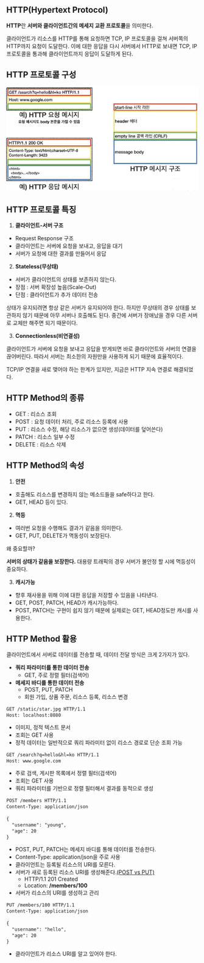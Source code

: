 ## HTTP(Hypertext Protocol)

**HTTP**란 **서버와 클라이언트간의 메세지 교환 프로토콜**을 의미한다.

클라이언트가 리소스를 HTTP를 통해 요청하면 TCP, IP 프로토콜을 걸쳐 서버쪽의 HTTP까지 요청이 도달한다. 이에 대한 응답을 다시 서버에서 HTTP로 보내면 TCP, IP 프로토콜을 통과해 클라이언트까지 응답이 도달하게 된다.

## HTTP 프로토콜 구성

![img2](https://github.com/dilmah0203/TIL/blob/main/Image/HTTP.png)

## HTTP 프로토콜 특징

1. **클라이언트-서버 구조**

- Request Response 구조
- 클라이언트는 서버에 요청을 보내고, 응답을 대기
- 서버가 요청에 대한 결과를 만들어서 응답

2. **Stateless(무상태)**

- 서버가 클라이언트의 상태를 보존하지 않는다.
- 장점 : 서버 확장성 높음(Scale-Out)
- 단점 : 클라이언트가 추가 데이터 전송

상태가 유지되려면 항상 같은 서버가 유지되어야 한다. 하지만 무상태의 경우 상태를 보관하지 않기 때문에 아무 서버나 호출해도 된다. 중간에 서버가 장애났을 경우 다른 서버로 교체만 해주면 되기 때문이다. 

3. **Connectionless(비연결성)**

클라이언트가 서버에 요청을 보내고 응답을 받게되면 바로 클라이언트와 서버의 연결을 끊어버린다. 따라서 서버는 최소한의 자원만을 사용하게 되기 때문에 효율적이다.

TCP/IP 연결을 새로 맺어야 하는 한계가 있지만, 지금은 HTTP 지속 연결로 해결되었다.

## HTTP Method의 종류

- GET : 리소스 조회
- POST : 요청 데이터 처리, 주로 리소스 등록에 사용
- PUT : 리소스 수정, 해당 리소스가 없으면 생성(데이터를 덮어쓴다)
- PATCH : 리소스 일부 수정
- DELETE : 리소스 삭제

## HTTP Method의 속성

1. **안전**

- 호출해도 리소스를 변경하지 않는 메소드들을 safe하다고 한다.
- GET, HEAD 등이 있다.

2. **멱등**

- 여러번 요청을 수행해도 결과가 같음을 의미한다.
- GET, PUT, DELETE가 멱동성이 보장된다.

왜 중요할까?

**서버의 상태가 같음을 보장한다.** 대용량 트래픽의 경우 서버가 불안정 할 시에 멱등성이 중요하다.

3. **캐시가능**

- 향후 재사용을 위해 이에 대한 응답을 저장할 수 있음을 나타낸다.
- GET, POST, PATCH, HEAD가 캐시가능하다.
- POST, PATCH는 구현이 쉽지 않기 때문에 실제로는 GET, HEAD정도만 캐시를 사용한다.

## HTTP Method 활용

클라이언트에서 서버로 데이터를 전송할 때, 데이터 전달 방식은 크게 2가지가 있다.

- **쿼리 파라미터를 통한 데이터 전송**
  - GET, 주로 정렬 필터(검색어)
- **메세지 바디를 통한 데이터 전송**
  - POST, PUT, PATCH
  - 회원 가입, 상품 주문, 리소스 등록, 리소스 변경

```HTTP
GET /static/star.jpg HTTP/1.1
Host: localhost:8080
```

- 이미지, 정적 텍스트 문서
- 조회는 GET 사용
- 정적 데이터는 일반적으로 쿼리 파라미터 없이 리소스 경로로 단순 조회 가능

```HTTP
GET /search?q=hello&hl=ko HTTP/1.1
Host: www.google.com
```

- 주로 검색, 게시판 목록에서 정렬 필터(검색어)
- 조회는 GET 사용
- 쿼리 파라미터를 기반으로 정렬 필터해서 결과를 동적으로 생성

```HTTP
POST /members HTTP/1.1
Content-Type: application/json

{
  "username": "young",
  "age": 20
}
```

- POST, PUT, PATCH는 메세지 바디를 통해 데이터를 전송한다.
- Content-Type: application/json을 주로 사용
- 클라이언트는 등록될 리소스의 URI를 모른다.
- 서버가 새로 등록된 리소스 URI를 생성해준다.[(POST vs PUT)](https://github.com/dilmah0203/TIL/blob/main/HTTP/POST%20vs%20PUT%2C%20PATCH%20vs%20PUT.md?plain=1)
  - HTTP/1.1 201 Created
  - Location: **/members/100**
- 서버가 리소스의 URI를 생성하고 관리

```HTTP
PUT /members/100 HTTP/1.1
Content-Type: application/json

{
  "username": "hello",
  "age": 20
}
```

- 클라이언트가 리소스 URI를 알고 있어야 한다.


